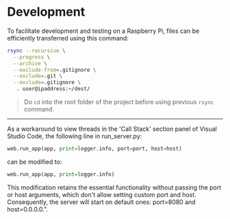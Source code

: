 # Development

To facilitate development and testing on a Raspberry Pi, files can be efficiently transferred using this command:

```bash
rsync --recursive \
  --progress \
  --archive \
  --exclude-from=.gitignore \
  --exclude=.git \
  --exclude=.gitignore \
   . user@ipaddress:~/dest/ 
```

> Do `cd` into the root folder of the project before using previous `rsync` command.

---

As a workaround to view threads in the 'Call Stack' section panel of Visual Studio Code, the following line in run_server.py:

```python
web.run_app(app, print=logger.info, port=port, host=host)
```

can be modified to:

```python
web.run_app(app, print=logger.info)
```

This modification retains the essential functionality without passing the port or host arguments, which don't allow setting custom port and host. Consequently, the server will start on default ones: port=8080 and host=0.0.0.0.".

